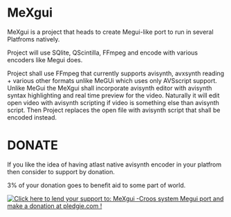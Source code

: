 MeXgui
======

MeXgui is a project that heads to create Megui-like port to run in several Platfroms natively.

Project will use SQlite, QScintilla, FFmpeg and encode with various encoders like Megui does.

Project shall use FFmpeg that currently supports avisynth, avxsynth reading + various other formats unlike MeGUi which uses only AVSscript support. Unlike MeGui the MeXgui shall incorporate avisynth editor with avisynth syntax highlighting and real time preview for the video. Naturally it will edit open video with avisynth scripting if video is something else than avisynth script. Then Project replaces the open file with avisynth script that shall be encoded instead.

DONATE
======

If you like the idea of having atlast native avisynth encoder in your platfrom then consider to support by donation.

3% of your donation goes to benefit aid to some part of world.

<a href='https://pledgie.com/campaigns/22683'><img alt='Click here to lend your support to: MeXgui -Croos system Megui port and make a donation at pledgie.com !' src='https://pledgie.com/campaigns/22683.png?skin_name=chrome' border='0' ></a>

